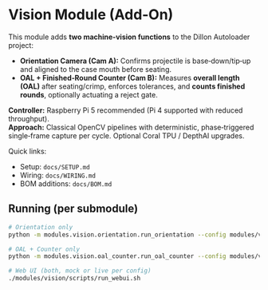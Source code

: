 # Vision Module (Add‑On)

This module adds **two machine‑vision functions** to the Dillon Autoloader project:

- **Orientation Camera (Cam A):** Confirms projectile is base‑down/tip‑up and aligned to the case mouth before seating.
- **OAL + Finished‑Round Counter (Cam B):** Measures **overall length (OAL)** after seating/crimp, enforces tolerances, and **counts finished rounds**, optionally actuating a reject gate.

**Controller:** Raspberry Pi 5 recommended (Pi 4 supported with reduced throughput).  
**Approach:** Classical OpenCV pipelines with deterministic, phase‑triggered single‑frame capture per cycle. Optional Coral TPU / DepthAI upgrades.

Quick links:
- Setup: `docs/SETUP.md`
- Wiring: `docs/WIRING.md`
- BOM additions: `docs/BOM.md`

## Running (per submodule)
```bash
# Orientation only
python -m modules.vision.orientation.run_orientation --config modules/vision/config/orientation.yaml

# OAL + Counter only
python -m modules.vision.oal_counter.run_oal_counter --config modules/vision/config/oal_counter.yaml

# Web UI (both, mock or live per config)
./modules/vision/scripts/run_webui.sh
```
